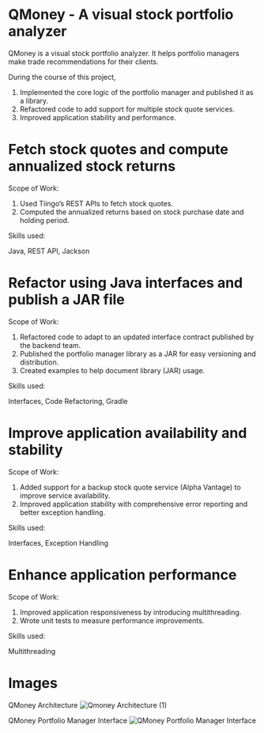 # QMoney -  A visual stock portfolio analyzer
QMoney is a visual stock portfolio analyzer. It helps portfolio managers make trade recommendations for their clients.

During the course of this project,

1. Implemented the core logic of the portfolio manager and published it as a library.
2. Refactored code to add support for multiple stock quote services.
3. Improved application stability and performance.

# Fetch stock quotes and compute annualized stock returns
Scope of Work:

1. Used Tiingo’s REST APIs to fetch stock quotes.
2. Computed the annualized returns based on stock purchase date and holding period.

Skills used:

Java, REST API, Jackson

# Refactor using Java interfaces and publish a JAR file
Scope of Work:

1. Refactored code to adapt to an updated interface contract published by the backend team.
2. Published the portfolio manager library as a JAR for easy versioning and distribution.
3. Created examples to help document library (JAR) usage.

Skills used:

Interfaces, Code Refactoring, Gradle

# Improve application availability and stability
Scope of Work:

1. Added support for a backup stock quote service (Alpha Vantage) to improve service availability.
2. Improved application stability with comprehensive error reporting and better exception handling.

Skills used:

Interfaces, Exception Handling

# Enhance application performance
Scope of Work:

1. Improved application responsiveness by introducing multithreading.
2. Wrote unit tests to measure performance improvements.

Skills used:

Multithreading

# Images
QMoney Architecture
![Qmoney Architecture (1)](https://user-images.githubusercontent.com/55679683/201857717-193f8183-28a8-4727-9213-431bc109f2f8.png)

QMoney Portfolio Manager Interface
![QMoney Portfolio Manager Interface](https://user-images.githubusercontent.com/55679683/201858050-2e077355-f4fe-4d57-9c6f-f6beb9cd64cf.png)



                                                

